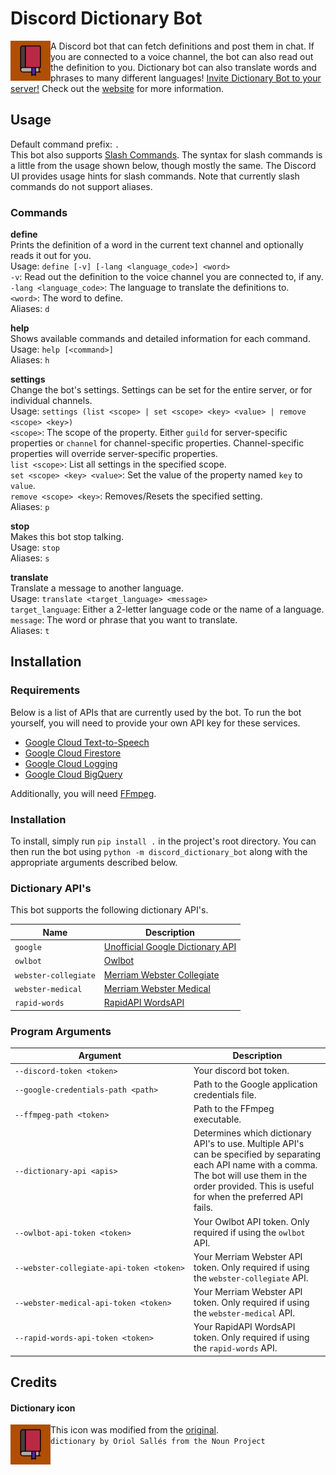 # Discord Dictionary Bot
<img src="https://github.com/TychoTheTaco/Discord-Dictionary-Bot/blob/master/media/dictionary.png?raw=true" width="64" align="left"></img>
A Discord bot that can fetch definitions and post them in chat. If you are connected to a voice channel, the bot can also read out the definition to you. Dictionary bot can also translate words and phrases to many different languages! [Invite Dictionary Bot to your server!](https://discord.com/api/oauth2/authorize?client_id=755688136851324930&permissions=3165184&scope=bot%20applications.commands) Check out the [website](https://discord-dictionary-bot.uc.r.appspot.com/) for more information.



## Usage
Default command prefix: `.`<br>This bot also supports [Slash Commands](https://discord.com/developers/docs/interactions/slash-commands). The syntax for slash commands is a little from the usage shown below, though mostly the same. The Discord UI provides usage hints for slash commands. Note that currently slash commands do not support aliases.<br>

### Commands
**define**<br>
Prints the definition of a word in the current text channel and optionally reads it out for you.<br>
Usage: `define [-v] [-lang <language_code>] <word>`<br>
`-v`: Read out the definition to the voice channel you are connected to, if any.<br>
`-lang <language_code>`: The language to translate the definitions to.<br>
`<word>`: The word to define.<br>
Aliases: `d`<br>

**help**<br>
Shows available commands and detailed information for each command.<br>
Usage: `help [<command>]`<br>
Aliases: `h`<br>

**settings**<br>
Change the bot's settings. Settings can be set for the entire server, or for individual channels.<br>
Usage: `settings (list <scope> | set <scope> <key> <value> | remove <scope> <key>)`<br>
`<scope>`: The scope of the property. Either `guild` for server-specific properties or `channel` for channel-specific properties. Channel-specific properties will override server-specific properties.<br>
`list <scope>`: List all settings in the specified scope.<br>
`set <scope> <key> <value>`: Set the value of the property named `key` to `value`.<br>
`remove <scope> <key>`: Removes/Resets the specified setting.<br>
Aliases: `p`<br>

**stop**<br>
Makes this bot stop talking.<br>
Usage: `stop`<br>
Aliases: `s`<br>

**translate**<br>
Translate a message to another language.<br>
Usage: `translate <target_language> <message>`<br>
`target_language`: Either a 2-letter language code or the name of a language.<br>
`message`: The word or phrase that you want to translate.<br>
Aliases: `t`<br>

## Installation

### Requirements
Below is a list of APIs that are currently used by the bot. To run the bot yourself, you will need to provide your own API key for these services.
- [Google Cloud Text-to-Speech](https://cloud.google.com/text-to-speech)
- [Google Cloud Firestore](https://firebase.google.com/products/firestore)
- [Google Cloud Logging](https://cloud.google.com/logging)
- [Google Cloud BigQuery](https://cloud.google.com/bigquery)

Additionally, you will need [FFmpeg](https://ffmpeg.org/).

### Installation
To install, simply run `pip install .` in the project's root directory. You can then run the bot using `python -m discord_dictionary_bot` along with the appropriate arguments described below.

### Dictionary API's
This bot supports the following dictionary API's.

| Name | Description |
| --- | --- |
|`google`|[Unofficial Google Dictionary API](https://github.com/meetDeveloper/googleDictionaryAPI)|
|`owlbot`| [Owlbot](https://owlbot.info/)|
|`webster-collegiate`| [Merriam Webster Collegiate](https://dictionaryapi.com/products/api-collegiate-dictionary)|
|`webster-medical`| [Merriam Webster Medical](https://dictionaryapi.com/products/api-medical-dictionary)|
|`rapid-words`| [RapidAPI WordsAPI](https://www.wordsapi.com/)|

### Program Arguments
|Argument| Description |
| --- | --- |
|<code>&#8209;&#8209;discord&#8209;token&nbsp;\<token\></code>|Your discord bot token.|
|<code>&#8209;&#8209;google&#8209;credentials&#8209;path&nbsp;\<path\></code>| Path to the Google application credentials file.|
|<code>&#8209;&#8209;ffmpeg&#8209;path&nbsp;\<token\></code>| Path to the FFmpeg executable.|
|<code>&#8209;&#8209;dictionary&#8209;api&nbsp;\<apis\></code>| Determines which dictionary API's to use. Multiple API's can be specified by separating each API name with a comma. The bot will use them in the order provided. This is useful for when the preferred API fails.|
|<code>&#8209;&#8209;owlbot&#8209;api&#8209;token&nbsp;\<token\></code>| Your Owlbot API token. Only required if using the `owlbot` API.|
|<code>&#8209;&#8209;webster&#8209;collegiate&#8209;api&#8209;token&nbsp;\<token\></code>| Your Merriam Webster API token. Only required if using the `webster-collegiate` API.|
|<code>&#8209;&#8209;webster&#8209;medical&#8209;api&#8209;token&nbsp;\<token\></code>| Your Merriam Webster API token. Only required if using the `webster-medical` API.|
|<code>&#8209;&#8209;rapid&#8209;words&#8209;api&#8209;token&nbsp;\<token\></code>| Your RapidAPI WordsAPI token. Only required if using the `rapid-words` API.|

## Credits
#### Dictionary icon
<img src="https://github.com/TychoTheTaco/Discord-Dictionary-Bot/blob/master/media/dictionary.png?raw=true" width="64" align="left"></img>
This icon was modified from the [original](https://thenounproject.com/term/dictionary/653775/).<br>
`dictionary by Oriol Sallés from the Noun Project`
